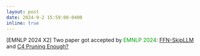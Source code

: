 ```yaml
---
layout: post
date: 2024-9-2 15:59:00-0400
inline: true
---
```


[EMNLP 2024 X2]    Two paper got accepted by <font color=009f06>EMNLP 2024</font>: [FFN-SkipLLM](https://arxiv.org/pdf/2404.03865) and [C4 Pruning Enough?]()

